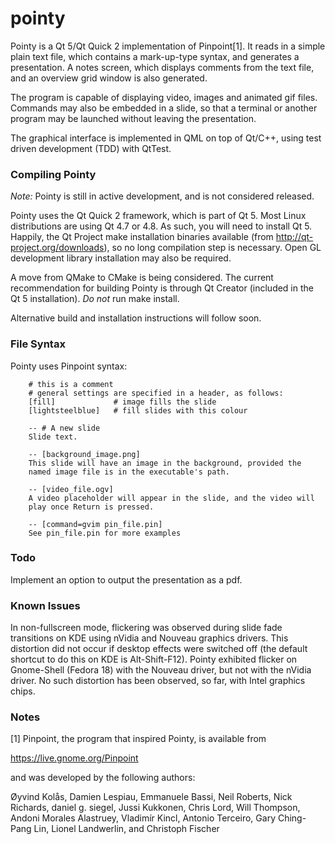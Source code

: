 pointy
======

Pointy is a Qt 5/Qt Quick 2 implementation of Pinpoint[1]. It reads in a simple plain text file, which contains a mark-up-type syntax, and generates a presentation. A notes screen, which displays comments from the text file, and an overview grid window is also generated.

The program is capable of displaying video, images and animated gif files. Commands may also be embedded in a slide, so that a terminal or another program may be launched without leaving the presentation. 

The graphical interface is implemented in QML on top of Qt/C++, using test driven development (TDD) with QtTest. 

### Compiling Pointy ###

*Note:* Pointy is still in active development, and is not considered released. 

Pointy uses the Qt Quick 2 framework, which is part of Qt 5. Most Linux distributions are using Qt 4.7 or 4.8. As such, you will need to install Qt 5. Happily, the Qt Project make installation binaries available (from http://qt-project.org/downloads), so no long compilation step is necessary. Open GL development library installation may also be required.

A move from QMake to CMake is being considered. The current recommendation for building Pointy is through Qt Creator (included in the Qt 5 installation). _Do not_ run make install.

Alternative build and installation instructions will follow soon.

### File Syntax ###

Pointy uses Pinpoint syntax:

        # this is a comment
        # general settings are specified in a header, as follows:
        [fill]             # image fills the slide
        [lightsteelblue]   # fill slides with this colour

        -- # A new slide
        Slide text.

        -- [background_image.png]
        This slide will have an image in the background, provided the 
        named image file is in the executable's path.

        -- [video_file.ogv]
        A video placeholder will appear in the slide, and the video will
        play once Return is pressed.

        -- [command=gvim pin_file.pin]
        See pin_file.pin for more examples

### Todo ###

Implement an option to output the presentation as a pdf.

### Known Issues ###

In non-fullscreen mode, flickering was observed during slide fade transitions on KDE using nVidia and Nouveau graphics drivers. This distortion did not occur if desktop effects were switched off (the default shortcut to do this on KDE is Alt-Shift-F12). Pointy exhibited flicker on Gnome-Shell (Fedora 18) with the Nouveau driver, but not with the nVidia driver. No such distortion has been observed, so far, with Intel graphics chips.

### Notes ###

[1] Pinpoint, the program that inspired Pointy, is available from  
 
https://live.gnome.org/Pinpoint  

and was developed by the following authors:

Øyvind Kolås, Damien Lespiau, Emmanuele Bassi, Neil Roberts,
Nick Richards, daniel g. siegel, Jussi Kukkonen, Chris Lord,
Will Thompson, Andoni Morales Alastruey, Vladimír Kincl,
Antonio Terceiro, Gary Ching-Pang Lin, Lionel Landwerlin, 
and Christoph Fischer 

